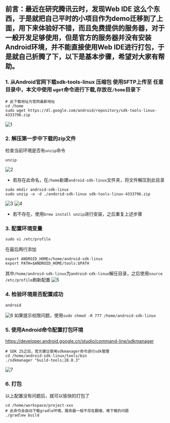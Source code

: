
前言：最近在研究腾讯云时，发现Web IDE 这么个东西，于是就把自己平时的小项目作为demo迁移到了上面，用下来体验好不错，而且免费提供的服务器，对于一般开发足够使用，但是官方的服务器并没有安装Android环境，并不能直接使用Web IDE进行打包，于是就自己折腾了下，以下是基本步骤，希望对大家有帮助。
-
### 1. 从Android官网下载sdk-tools-linux 压缩包 使用SFTP上传至 任意目录中，本文中使用 `wget`命令进行下载,存放在`/home`目录下
```shell
# 此下载地址为官网最新地址
cd /home
sudo wget https://dl.google.com/android/repository/sdk-tools-linux-4333796.zip
```
![1](https://img-blog.csdnimg.cn/20181228150228940.png?x-oss-process=image/watermark,type_ZmFuZ3poZW5naGVpdGk,shadow_10,text_aHR0cHM6Ly9ibG9nLmNzZG4ubmV0L3h5Y2g0NQ==,size_16,color_FFFFFF,t_70)
### 2. 解压第一步中下载的zip文件
检查当前环境是否有`unzip`命令
```shell
unzip
```
![2](https://img-blog.csdnimg.cn/20181228150249532.png)
- 若存在此命名，在`/home`新建`android-sdk-linux`文件夹，将文件解压到此目录
```shell
sudo mkdir android-sdk-linux
sudo unzip -o -d ./andorid-sdk-linux sdk-tools-linux-4333796.zip
```
![3](https://img-blog.csdnimg.cn/20181228150306772.png)
![4](https://img-blog.csdnimg.cn/20181228150335321.png)
- 若不存在，使用`brew install unzip`进行安装，之后重复上述步骤

### 3. 配置环境变量
```shell
sudo vi /etc/profile
```
在最后两行添加
```
export ANDROID_HOME=/home/android-sdk-linux 
export PATH=$ANDROID_HOME/tools:$PATH
```
其中`/home/android-sdk-linux`为`android-sdk-linux`解压目录，之后使用`source /etc/profile`刷新配置
![5](https://img-blog.csdnimg.cn/20181228150405236.png)
### 4. 检验环境是否配置成功
```shell
android
```
![6](https://img-blog.csdnimg.cn/20181228150425827.png?x-oss-process=image/watermark,type_ZmFuZ3poZW5naGVpdGk,shadow_10,text_aHR0cHM6Ly9ibG9nLmNzZG4ubmV0L3h5Y2g0NQ==,size_16,color_FFFFFF,t_70)
如果提示权限问题，使用`sudo chmod -R 777 /home/android-sdk-linux`

### 5. 使用Android命令配置打包环境
https://developer.android.google.cn/studio/command-line/sdkmanager
```shell
# SDK 25之后，官方建议使用sdkmanager命令进行sdk管理
cd /home/android-sdk-linux/tools/bin
./sdkmanager "build-tools;28.0.3"
```
![7](https://img-blog.csdnimg.cn/20181228150440585.png)

### 6. 打包
以上配置没有问题后，就可以愉快的打包了
```shell
cd /home/workspace/project-xxx
# 此命令会自动下载gradle环境，服务器一般不存在翻墙、难下载的问题
./gradlew build
```
